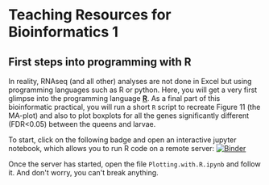 # Teaching Resources for Bioinformatics 1

## First steps into programming with R
In reality, RNAseq (and all other) analyses are not done in Excel but using programming languages such as R or python. Here, you will get a very first glimpse into the programming language [**R**](https://www.r-project.org/about.html). 
As a final part of this bioinformatic practical, you will run a short `R` script to recreate Figure 11 (the MA-plot) and also to plot boxplots for all the genes significantly different (FDR<0.05) between the queens and larvae.


To start, click on the following badge and open an interactive jupyter notebook, which allows you to run R code on a remote server:
[![Binder](http://mybinder.org/badge.svg)](https://mybinder.org/v2/gh/schraderL/bioinfo1/master?urlpath=lab)
<!-- - Launch in RStudio: [![Binder](http://mybinder.org/badge.svg)](https://mybinder.org/v2/gh/schraderL/bioinfo1/master?urlpath=rstudio) -->


Once the server has started, open the file `Plotting.with.R.ipynb` and follow it. And don't worry, you can't break anything.